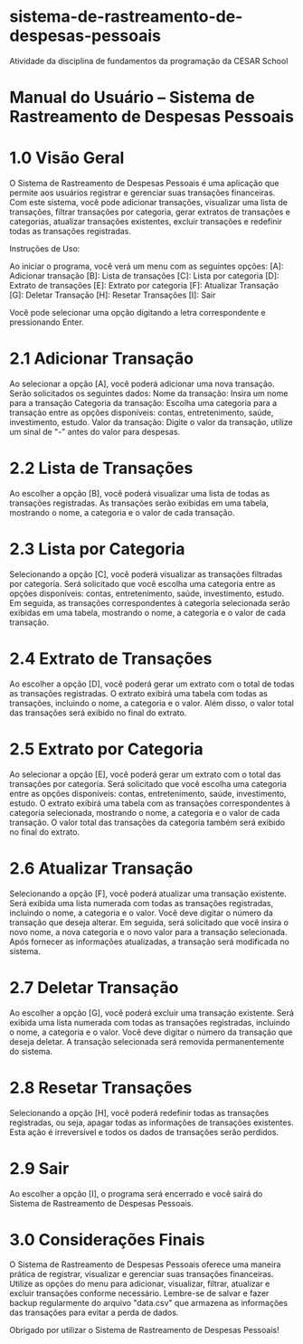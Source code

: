 # sistema-de-rastreamento-de-despesas-pessoais
Atividade da disciplina de fundamentos da programação da CESAR School
# Manual do Usuário – Sistema de Rastreamento de Despesas Pessoais

# 1.0	Visão Geral

O Sistema de Rastreamento de Despesas Pessoais é uma aplicação que permite
aos usuários registrar e gerenciar suas transações financeiras. Com este sistema, você pode adicionar transações, visualizar uma lista de transações, filtrar transações por categoria, gerar extratos de transações e categorias, atualizar transações existentes, excluir transações e redefinir todas as transações registradas.

Instruções de Uso:

Ao iniciar o programa, você verá um menu com as seguintes opções:
[A]: Adicionar transação
[B]: Lista de transações
[C]: Lista por categoria
[D]: Extrato de transações
[E]: Extrato por categoria
[F]: Atualizar Transação
[G]: Deletar Transação
[H]: Resetar Transações
[I]: Sair

Você pode selecionar uma opção digitando a letra correspondente e pressionando Enter.

# 2.1 Adicionar Transação

Ao selecionar a opção [A], você poderá adicionar uma nova transação. Serão solicitados os seguintes dados:
Nome da transação: Insira um nome para a transação
Categoria da transação: Escolha uma categoria para a transação entre as opções disponíveis: contas, entretenimento, saúde, investimento, estudo.
Valor da transação: Digite o valor da transação, utilize um sinal de "-" antes do valor para despesas.

# 2.2 Lista de Transações

Ao escolher a opção [B], você poderá visualizar uma lista de todas as transações
registradas. As transações serão exibidas em uma tabela, mostrando o nome, a
categoria e o valor de cada transação.

# 2.3 Lista por Categoria

Selecionando a opção [C], você poderá visualizar as transações filtradas por categoria. Será solicitado que você escolha uma categoria entre as opções disponíveis: contas, entretenimento, saúde, investimento, estudo. Em seguida, as transações correspondentes à categoria selecionada serão exibidas em uma tabela, mostrando o nome, a categoria e o valor de cada transação.

# 2.4 Extrato de Transações

Ao escolher a opção [D], você poderá gerar um extrato com o total de todas as
transações registradas. O extrato exibirá uma tabela com todas as transações,
incluindo o nome, a categoria e o valor. Além disso, o valor total das transações será exibido no final do extrato.

# 2.5 Extrato por Categoria

Ao selecionar a opção [E], você poderá gerar um extrato com o total das transações por categoria. Será solicitado que você escolha uma categoria entre as opções disponíveis: contas, entretenimento, saúde, investimento, estudo. O extrato exibirá uma tabela com as transações correspondentes à categoria selecionada, mostrando o nome, a categoria e o valor de cada transação. O valor total das transações da categoria também será exibido no final do extrato.

# 2.6 Atualizar Transação

Selecionando a opção [F], você poderá atualizar uma transação existente. Será
exibida uma lista numerada com todas as transações registradas, incluindo o nome, a categoria e o valor. Você deve digitar o número da transação que deseja alterar.
Em seguida, será solicitado que você insira o novo nome, a nova categoria e o novo valor para a transação selecionada. Após fornecer as informações atualizadas, a transação será modificada no sistema.

# 2.7 Deletar Transação

Ao escolher a opção [G], você poderá excluir uma transação existente. Será exibida uma lista numerada com todas as transações registradas, incluindo o nome, a categoria e o valor. Você deve digitar o número da transação que deseja deletar. A transação selecionada será removida permanentemente do sistema.

# 2.8 Resetar Transações

Selecionando a opção [H], você poderá redefinir todas as transações registradas, ou seja, apagar todas as informações de transações existentes. Esta ação é irreversível e todos os dados de transações serão perdidos.

# 2.9 Sair

Ao escolher a opção [I], o programa será encerrado e você sairá do Sistema de
Rastreamento de Despesas Pessoais.

# 3.0 Considerações Finais

O Sistema de Rastreamento de Despesas Pessoais oferece uma maneira prática de registrar, visualizar e gerenciar suas transações financeiras. Utilize as opções do menu para adicionar, visualizar, filtrar, atualizar e excluir transações conforme
necessário. Lembre-se de salvar e fazer backup regularmente do arquivo "data.csv" que armazena as informações das transações para evitar a perda de dados. 

Obrigado por utilizar o Sistema de Rastreamento de Despesas Pessoais! 
